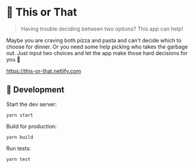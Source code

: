 # 🎉 This or That

> Having trouble deciding between two options? This app can help!

Maybe you are craving both pizza and pasta and can't decide which to choose for dinner. Or you need some help picking who takes the garbage out. Just input two choices and let the app make those hard decisions for you 🤯

https://this-or-that.netlify.com

## 🚀 Development

Start the dev server:

```
yarn start
```

Build for production:

```
yarn build
```

Run tests:

```
yarn test
```